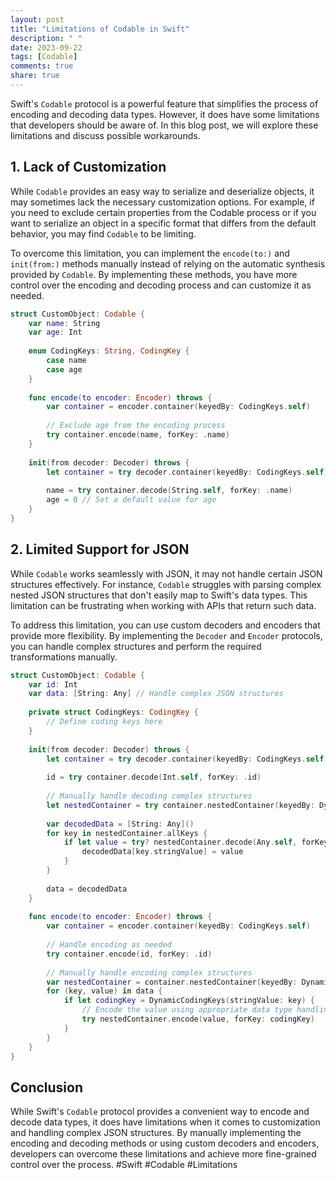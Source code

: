 ```yaml
---
layout: post
title: "Limitations of Codable in Swift"
description: " "
date: 2023-09-22
tags: [Codable]
comments: true
share: true
---
```


Swift's `Codable` protocol is a powerful feature that simplifies the process of encoding and decoding data types. However, it does have some limitations that developers should be aware of. In this blog post, we will explore these limitations and discuss possible workarounds.

## 1. Lack of Customization

While `Codable` provides an easy way to serialize and deserialize objects, it may sometimes lack the necessary customization options. For example, if you need to exclude certain properties from the Codable process or if you want to serialize an object in a specific format that differs from the default behavior, you may find `Codable` to be limiting.

To overcome this limitation, you can implement the `encode(to:)` and `init(from:)` methods manually instead of relying on the automatic synthesis provided by `Codable`. By implementing these methods, you have more control over the encoding and decoding process and can customize it as needed.

```swift
struct CustomObject: Codable {
    var name: String
    var age: Int
    
    enum CodingKeys: String, CodingKey {
        case name
        case age
    }
    
    func encode(to encoder: Encoder) throws {
        var container = encoder.container(keyedBy: CodingKeys.self)
        
        // Exclude age from the encoding process
        try container.encode(name, forKey: .name)
    }
    
    init(from decoder: Decoder) throws {
        let container = try decoder.container(keyedBy: CodingKeys.self)
        
        name = try container.decode(String.self, forKey: .name)
        age = 0 // Set a default value for age
    }
}
```

## 2. Limited Support for JSON

While `Codable` works seamlessly with JSON, it may not handle certain JSON structures effectively. For instance, `Codable` struggles with parsing complex nested JSON structures that don't easily map to Swift's data types. This limitation can be frustrating when working with APIs that return such data.

To address this limitation, you can use custom decoders and encoders that provide more flexibility. By implementing the `Decoder` and `Encoder` protocols, you can handle complex structures and perform the required transformations manually.

```swift
struct CustomObject: Codable {
    var id: Int
    var data: [String: Any] // Handle complex JSON structures
    
    private struct CodingKeys: CodingKey {
        // Define coding keys here
    }
    
    init(from decoder: Decoder) throws {
        let container = try decoder.container(keyedBy: CodingKeys.self)
        
        id = try container.decode(Int.self, forKey: .id)
        
        // Manually handle decoding complex structures
        let nestedContainer = try container.nestedContainer(keyedBy: DynamicCodingKeys.self, forKey: .data)
        
        var decodedData = [String: Any]()
        for key in nestedContainer.allKeys {
            if let value = try? nestedContainer.decode(Any.self, forKey: key) {
                decodedData[key.stringValue] = value
            }
        }
        
        data = decodedData
    }
    
    func encode(to encoder: Encoder) throws {
        var container = encoder.container(keyedBy: CodingKeys.self)
        
        // Handle encoding as needed
        try container.encode(id, forKey: .id)
        
        // Manually handle encoding complex structures
        var nestedContainer = container.nestedContainer(keyedBy: DynamicCodingKeys.self, forKey: .data)
        for (key, value) in data {
            if let codingKey = DynamicCodingKeys(stringValue: key) {
                // Encode the value using appropriate data type handling
                try nestedContainer.encode(value, forKey: codingKey)
            }
        }
    }
}
```

## Conclusion

While Swift's `Codable` protocol provides a convenient way to encode and decode data types, it does have limitations when it comes to customization and handling complex JSON structures. By manually implementing the encoding and decoding methods or using custom decoders and encoders, developers can overcome these limitations and achieve more fine-grained control over the process. #Swift #Codable #Limitations